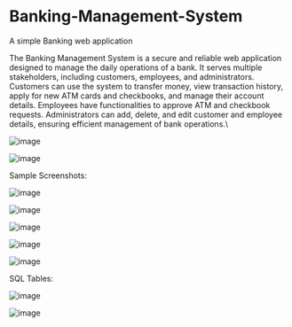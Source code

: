 # Banking-Management-System
A simple Banking web application

The Banking Management System is a secure and reliable web application designed to manage the daily operations of a bank. It serves multiple stakeholders, including customers, employees, and administrators. Customers can use the system to transfer money, view transaction history, apply for new ATM cards and checkbooks, and manage their account details. Employees have functionalities to approve ATM and checkbook requests. Administrators can add, delete, and edit customer and employee details, ensuring efficient management of bank operations.\

![image](https://github.com/mbk022/Banking-Management-System/assets/72291169/5518ac03-e754-4731-8f92-36dc425a99a1)

![image](https://github.com/mbk022/Banking-Management-System/assets/72291169/54cf3bf4-0be6-4a52-a076-e7476c9c998d)

Sample Screenshots:

![image](https://github.com/mbk022/Banking-Management-System/assets/72291169/a557e640-9c6e-4d22-88e2-80e5f0cdd01b)

![image](https://github.com/mbk022/Banking-Management-System/assets/72291169/49e2c3b9-3374-47af-9448-36bd4c1d06b6)

![image](https://github.com/mbk022/Banking-Management-System/assets/72291169/8358b145-608d-476e-9bb6-6300e3d59a12)

![image](https://github.com/mbk022/Banking-Management-System/assets/72291169/21c7d781-313a-4060-acca-01bbcdee3c61)

![image](https://github.com/mbk022/Banking-Management-System/assets/72291169/dd381e95-b079-40ee-9206-dec86eee8eb3)

SQL Tables:

![image](https://github.com/mbk022/Banking-Management-System/assets/72291169/7dfc3373-af0d-41f3-ab28-17e6ea150cbe)

![image](https://github.com/mbk022/Banking-Management-System/assets/72291169/4a498d76-7a3a-475e-9f0d-4d6b95f05a81)
